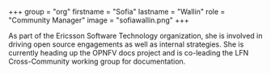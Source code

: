 +++
group = "org"
firstname = "Sofia"
lastname = "Wallin"
role = "Community Manager"
image = "sofiawallin.png"
+++

As part of the Ericsson Software Technology organization, she is involved in driving open source engagements as well as internal strategies. She is currently heading up the OPNFV docs project and is co-leading the LFN Cross-Community working group for documentation.
